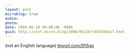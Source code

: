 ```yaml
---
layout: post
microblog: true
audio: 
photo: 
date: 2008-06-28 00:00:00 -0000
guid: http://xtof.micro.blog/2008/06/28/t845556417.html
---
```

(not an English language)
[tinyurl.com/5fj5gx](http://tinyurl.com/5fj5gx)
